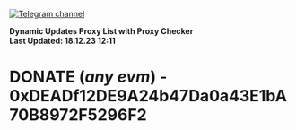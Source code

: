 [![Telegram channel](https://img.shields.io/endpoint?url=https://runkit.io/damiankrawczyk/telegram-badge/branches/master?url=https://t.me/n4z4v0d)](https://t.me/n4z4v0d) 

**Dynamic Updates Proxy List with Proxy Checker**  
**Last Updated: 18.12.23 12:11**

# DONATE (_any evm_) - 0xDEADf12DE9A24b47Da0a43E1bA70B8972F5296F2
